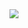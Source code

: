 <img src="![image](https://github.com/user-attachments/assets/02ad12c8-5063-40bb-be6e-b6372c6705b1)" />
